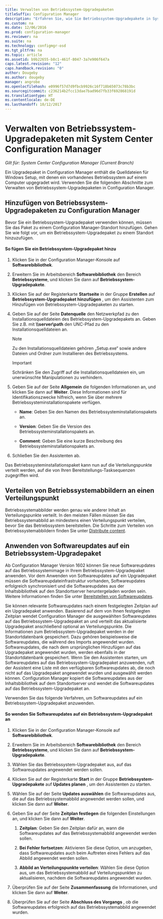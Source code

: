 ```yaml
---
title: Verwalten von Betriebssystem-Upgradepaketen
titleSuffix: Configuration Manager
description: "Erfahren Sie, wie Sie Betriebssystem-Upgradepakete in System Center Configuration Manager verwalten können."
ms.custom: na
ms.date: 12/06/2016
ms.prod: configuration-manager
ms.reviewer: na
ms.suite: na
ms.technology: configmgr-osd
ms.tgt_pltfrm: na
ms.topic: article
ms.assetid: b9b22655-b8c1-461f-8047-3a7e906f647a
caps.latest.revision: "12"
caps.handback.revision: "0"
author: Dougeby
ms.author: dougeby
manager: angrobe
ms.openlocfilehash: e0996f57d7d9fbcb9926c16f718b65073c78b3bc
ms.sourcegitcommit: c236214b2fcc13dae7bad96d7fb33f692868191d
ms.translationtype: HT
ms.contentlocale: de-DE
ms.lasthandoff: 10/12/2017
---
```

# <a name="manage-operating-system-upgrade-packages-with-system-center-configuration-manager"></a>Verwalten von Betriebssystem-Upgradepaketen mit System Center Configuration Manager

*Gilt für: System Center Configuration Manager (Current Branch)*

Ein Upgradepaket in Configuration Manager enthält die Quelldateien für Windows Setup, mit denen ein vorhandenes Betriebssystem auf einem Computer upgegradet wird. Verwenden Sie die folgenden Abschnitte zum Verwalten von Betriebssystem-Upgradepaketen in Configuration Manager.

##  <a name="BKMK_AddOSUpgradePkgs"></a> Hinzufügen von Betriebssystem-Upgradepaketen zu Configuration Manager  
 Bevor Sie ein Betriebssystem-Upgradepaket verwenden können, müssen Sie das Paket zu einem Configuration Manager-Standort hinzufügen. Gehen Sie wie folgt vor, um ein Betriebssystem-Upgradepaket zu einem Standort hinzuzufügen.  

#### <a name="to-add-an-operating-system-upgrade-package"></a>So fügen Sie ein Betriebssystem-Upgradepaket hinzu  

1.  Klicken Sie in der Configuration Manager-Konsole auf **Softwarebibliothek**.  

2.  Erweitern Sie im Arbeitsbereich **Softwarebibliothek** den Bereich **Betriebssysteme**, und klicken Sie dann auf **Betriebssystem-Upgradepakete**.  

3.  Klicken Sie auf der Registerkarte **Startseite** in der Gruppe **Erstellen** auf **Betriebssystem-Upgradepaket hinzufügen** , um den Assistenten zum Hinzufügen von Betriebssystem-Upgradepaketen zu starten.  

4.  Geben Sie auf der Seite **Datenquelle** den Netzwerkpfad zu den Installationsquelldateien des Betriebssystem-Upgradepakets an. Geben Sie z.B. mit **\\\server\path** den UNC-Pfad zu den Installationsquelldateien an.  

    > [!NOTE]  
    >  Zu den Installationsquelldateien gehören „Setup.exe“ sowie andere Dateien und Ordner zum Installieren des Betriebssystems.  

    > [!IMPORTANT]  
    >  Schränken Sie den Zugriff auf die Installationsquelldateien ein, um unerwünschte Manipulationen zu verhindern.  

5.  Geben Sie auf der Seite **Allgemein** die folgenden Informationen an, und klicken Sie dann auf **Weiter**. Diese Informationen sind für Identifikationszwecke hilfreich, wenn Sie über mehrere Betriebssysteminstallationspakete verfügen.  

    -   **Name**: Geben Sie den Namen des Betriebssysteminstallationspakets an.  

    -   **Version**: Geben Sie die Version des Betriebssysteminstallationspakets an.  

    -   **Comment**: Geben Sie eine kurze Beschreibung des Betriebssysteminstallationspakets an.  

6.  Schließen Sie den Assistenten ab.  

 Das Betriebssysteminstallationspaket kann nun auf die Verteilungspunkte verteilt werden, auf die von Ihren Bereitstellungs-Tasksequenzen zugegriffen wird.  

##  <a name="BKMK_DistributeBootImages"></a> Verteilen von Betriebssystemabbildern an einen Verteilungspunkt  
 Betriebssystemabbilder werden genau wie anderer Inhalt an Verteilungspunkte verteilt. In den meisten Fällen müssen Sie das Betriebssystemabbild an mindestens einen Verteilungspunkt verteilen, bevor Sie das Betriebssystem bereitstellen. Die Schritte zum Verteilen von Betriebssystemabbildern finden Sie unter [Distribute content](../../core/servers/deploy/configure/deploy-and-manage-content.md#bkmk_distribute).  

##  <a name="BKMK_OSUpgradePkgApplyUpdates"></a> Anwenden von Softwareupdates auf ein Betriebssystem-Upgradepaket  
 Ab Configuration Manager Version 1602 können Sie neue Softwareupdates auf das Betriebssystemimage in Ihrem Betriebssystem-Upgradepaket anwenden. Vor dem Anwenden von Softwareupdates auf ein Upgradepaket müssen die Softwareupdateinfrastruktur vorhanden, Softwareupdates erfolgreich synchronisiert und die Softwareupdates aus der Inhaltsbibliothek auf den Standortserver heruntergeladen worden sein. Weitere Informationen finden Sie unter [Bereitstellen von Softwareupdates](../../sum/deploy-use/deploy-software-updates.md).  

 Sie können relevante Softwareupdates nach einem festgelegten Zeitplan auf ein Upgradepaket anwenden. Basierend auf dem von Ihnen festgelegten Zeitplan wendet Configuration Manager die ausgewählten Softwareupdates auf das Betriebssystem-Upgradepaket an und verteilt das aktualisierte Upgradepaket anschließend optional an Verteilungspunkte. Die Informationen zum Betriebssystem-Upgradepaket werden in der Standortdatenbank gespeichert. Dazu gehören beispielsweise die Softwareupdates, die während des Imports angewendet wurden. Softwareupdates, die nach dem ursprünglichen Hinzufügen auf das Upgradepaket angewendet wurden, werden ebenfalls in der Standortdatenbank gespeichert. Wenn Sie den Assistenten starten, um Softwareupdates auf das Betriebssystem-Upgradepaket anzuwenden, ruft der Assistent eine Liste mit den verfügbaren Softwareupdates ab, die noch nicht auf das Upgradepaket angewendet wurden und ausgewählt werden können. Configuration Manager kopiert die Softwareupdates aus der Inhaltsbibliothek auf dem Standortserver und wendet die Softwareupdates auf das Betriebssystem-Upgradepaket an.  

 Verwenden Sie das folgende Verfahren, um Softwareupdates auf ein Betriebssystem-Upgradepaket anzuwenden.  

#### <a name="to-apply-software-updates-to-an-operating-system-upgrade-package"></a>So wenden Sie Softwareupdates auf ein Betriebssystem-Upgradepaket an  

1.  Klicken Sie in der Configuration Manager-Konsole auf **Softwarebibliothek**.  

2.  Erweitern Sie im Arbeitsbereich **Softwarebibliothek** den Bereich **Betriebssysteme**, und klicken Sie dann auf **Betriebssystem-Upgradepakete**.  

3.  Wählen Sie das Betriebssystem-Upgradepaket aus, auf das Softwareupdates angewendet werden sollen.  

4.  Klicken Sie auf der Registerkarte **Start** in der Gruppe **Betriebssystem-Upgradepakete** auf **Updates planen** , um den Assistenten zu starten.  

5.  Wählen Sie auf der Seite **Updates auswählen** die Softwareupdates aus, die auf das Betriebssystemabbild angewendet werden sollen, und klicken Sie dann auf **Weiter**.  

6.  Geben Sie auf der Seite **Zeitplan festlegen** die folgenden Einstellungen an, und klicken Sie dann auf **Weiter**.  

    1.  **Zeitplan**: Geben Sie den Zeitplan dafür an, wann die Softwareupdates auf das Betriebssystemabbild angewendet werden sollen.  

    2.  **Bei Fehler fortsetzen**: Aktivieren Sie diese Option, um anzugeben, dass Softwareupdates auch beim Auftreten eines Fehlers auf das Abbild angewendet werden sollen.  

    3.  **Abbild an Verteilungspunkte verteilen**: Wählen Sie diese Option aus, um das Betriebssystemabbild auf Verteilungspunkten zu aktualisieren, nachdem die Softwareupdates angewendet wurden.  

7.  Überprüfen Sie auf der Seite **Zusammenfassung** die Informationen, und klicken Sie dann auf **Weiter**.  

8.  Überprüfen Sie auf der Seite **Abschluss des Vorgangs** , ob die Softwareupdates erfolgreich auf das Betriebssystemabbild angewendet wurden.  
